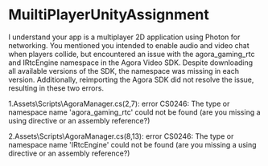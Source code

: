 # MuiltiPlayerUnityAssignment
I understand your app is a multiplayer 2D application using Photon for networking. You mentioned you intended to enable audio and video chat when players collide, but encountered an issue with the agora_gaming_rtc and IRtcEngine namespace in the Agora Video SDK. Despite downloading all available versions of the SDK, the namespace was missing in each version. Additionally, reimporting the Agora SDK did not resolve the issue, resulting in these two errors.
 
1.Assets\Scripts\AgoraManager.cs(2,7): error CS0246: The type or namespace name 'agora_gaming_rtc' could not be found (are you missing a using directive or an assembly reference?)

2.Assets\Scripts\AgoraManager.cs(8,13): error CS0246: The type or namespace name 'IRtcEngine' could not be found (are you missing a using directive or an assembly reference?)

